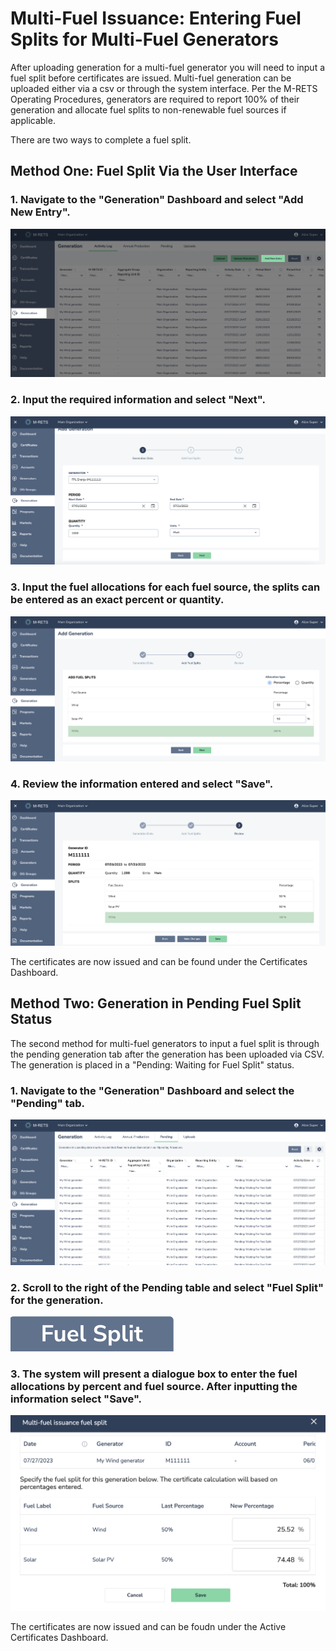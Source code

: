Multi-Fuel Issuance: Entering Fuel Splits for Multi-Fuel Generators
===================================================================

After uploading generation for a multi-fuel generator you will need to input a fuel split before certificates are issued. Multi-fuel generation can be uploaded either via a csv or through the system interface. Per the M-RETS Operating Procedures, generators are required to report 100% of their generation and allocate fuel splits to non-renewable fuel sources if applicable. 

There are two ways to complete a fuel split. 

## Method One: Fuel Split Via the User Interface
### 1. Navigate to the "Generation" Dashboard and select "Add New Entry".
   ![](https://github.com/markmrets/photos/blob/master/multi%20fuel%20one%20.png?raw=true)
### 2. Input the required information and select "Next".
   ![](https://github.com/markmrets/photos/blob/master/multi%20fuel%202%20.png?raw=true)
### 3. Input the fuel allocations for each fuel source, the splits can be entered as an exact percent or quantity.
   ![](https://github.com/markmrets/photos/blob/master/mutli%20fuel%203%20.png?raw=true)
### 4. Review the information entered and select "Save".
   ![](https://github.com/markmrets/photos/blob/master/mutli%20fuel%204%20.png?raw=true)

The certificates are now issued and can be found under the Certificates Dashboard. 

## Method Two: Generation in Pending Fuel Split Status

The second method for multi-fuel generators to input a fuel split is through the pending generation tab after the generation has been uploaded via CSV. The generation is placed in a "Pending: Waiting for Fuel Split" status. 

### 1. Navigate to the "Generation" Dashboard and select the "Pending" tab. 
![](https://github.com/markmrets/photos/blob/master/fuel%20split%201%20.png?raw=true)

### 2. Scroll to the right of the Pending table and select "Fuel Split" for the generation. 

![](https://github.com/markmrets/photos/blob/master/fuel%20split%202%20.png?raw=true)

### 3. The system will present a dialogue box to enter the fuel allocations by percent and fuel source. After inputting the information select "Save". 
![](https://github.com/markmrets/photos/blob/master/fuel%20split%203%20.png?raw=true)

The certificates are now issued and can be foudn under the Active Certificates Dashboard. 
